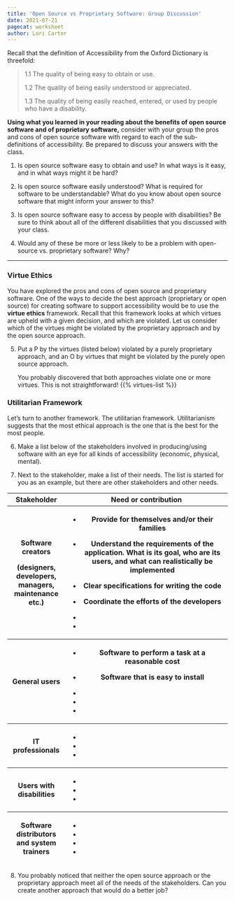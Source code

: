 ```yaml
---
title: 'Open Source vs Proprietary Software: Group Discussion'
date: 2021-07-21
pagecat: worksheet
author: Lori Carter
---
```


Recall that the definition of Accessibility from the Oxford Dictionary
is threefold:

> 1.1 The quality of being easy to obtain or use.
> 
> 1.2 The quality of being easily understood or appreciated.
> 
> 1.3 The quality of being easily reached, entered, or used by people who
> have a disability.


**Using what you learned in your reading about the benefits of open
source software and of proprietary software,** consider with your group
the pros and cons of open source software with regard to each of the
sub-definitions of accessibility. Be prepared to discuss your answers
with the class.

1. Is open source software easy to obtain and use?
In what ways is it easy, and in what ways might it be hard?

2. Is open source software easily understood?
What is required for software to be understandable?
What do you know about open source software that might inform your
answer to this?

3. Is open source software easy to access by people with disabilities?
    Be sure to think about all of the different disabilities that you
    discussed with your class.

4. Would any of these be more or less likely to be a problem with
  open-source vs. proprietary software? Why?

---

### Virtue Ethics

You have explored the pros and cons of open source and proprietary
software. One of the ways to decide the best approach (proprietary or
open source) for creating software to support accessibility would be to
use the **virtue ethics** framework. Recall that this framework looks at
which virtues are upheld with a given decision, and which are violated.
Let us consider which of the virtues might be violated by the
proprietary approach and by the open source approach. 

5. Put a P by the virtues (listed below) violated by a purely proprietary
approach, and an O by virtues that might be violated by the purely open
source approach.

    You probably discovered that both approaches violate one or more
virtues. This is not straightforward!
{{% virtues-list %}}


### Utilitarian Framework

Let’s turn to another framework. The utilitarian framework.
Utilitarianism suggests that the most ethical approach is the one that
is the best for the most people. 

6. Make a list below of the stakeholders involved in producing/using software
with an eye for all kinds of accessibility (economic, physical, mental).

7. Next to the stakeholder, make a list of their needs. 
The list is started for you as an example, but there are other stakeholders and 
other needs.


<table class = "left-bullets">
<colgroup>
<col style="width: 26%" />
<col style="width: 73%" />
</colgroup>
<thead>
<tr class="header">
<th>Stakeholder</th>
<th>Need or contribution</th>
</tr>
<tr class="odd">
<th><p>Software creators</p>
<p>(designers, developers, managers, maintenance etc.)</p></th>
<th><ul>
<li><p>Provide for themselves and/or their families</p></li>
<li><p>Understand the requirements of the application. What is its goal, who are its users, and what can realistically be implemented</p></li>
<li><p>Clear specifications for writing the code</p></li>
<li><p>Coordinate the efforts of the developers</p></li>
<li></li>
<li></li>
</ul></th>
</tr>
<tr class="header">
<th>General users</th>
<th><ul>
<li><p>Software to perform a task at a reasonable cost</p></li>
<li><p>Software that is easy to install</p></li>
<li></li>
<li></li>
<li></li>
</ul></th>
</tr>
<tr class="odd">
<th>IT professionals</th>
<th><ul>
<li></li>
<li></li>
<li></li>
</ul></th>
</tr>
<tr class="header">
<th>Users with disabilities</th>
<th><ul>
<li></li>
<li></li>
<li></li>
</ul></th>
</tr>
<tr class="odd">
<th>Software distributors and system trainers</th>
<th><ul>
<li></li>
<li></li>
<li></li>
<li></li>
</ul></th>
</tr>
</thead>
<tbody>
</tbody>
</table>

8. You probably noticed that neither the open source approach or the
proprietary approach meet all of the needs of the stakeholders. Can you
create another approach that would do a better job?